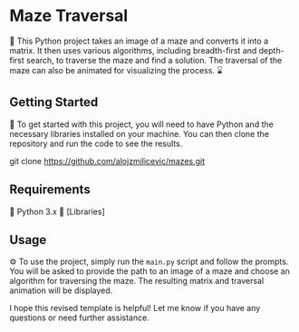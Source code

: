 # Maze Traversal

:checkered_flag: This Python project takes an image of a maze and converts it into a matrix. It then uses various algorithms, including breadth-first and depth-first search, to traverse the maze and find a solution. The traversal of the maze can also be animated for visualizing the process. :hourglass:

## Getting Started

:rocket: To get started with this project, you will need to have Python and the necessary libraries installed on your machine. You can then clone the repository and run the code to see the results.

git clone https://github.com/alojzmilicevic/mazes.git

## Requirements

:page_facing_up: Python 3.x
:file_folder: [Libraries]

## Usage

:gear: To use the project, simply run the `main.py` script and follow the prompts. You will be asked to provide the path to an image of a maze and choose an algorithm for traversing the maze. The resulting matrix and traversal animation will be displayed.

I hope this revised template is helpful! Let me know if you have any questions or need further assistance.
